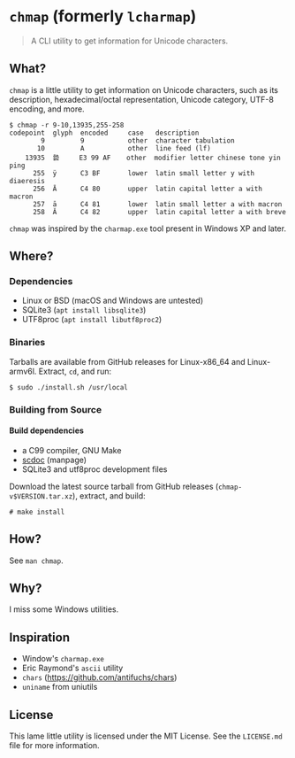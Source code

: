 # `chmap` (formerly `lcharmap`)

> A CLI utility to get information for Unicode characters.

## What?

`chmap` is a little utility to get information on Unicode characters,
such as its description, hexadecimal/octal representation, Unicode
category, UTF-8 encoding, and more.

```
$ chmap -r 9-10,13935,255-258
codepoint  glyph  encoded     case   description
        9         9           other  character tabulation
       10         A           other  line feed (lf)
    13935  㙯     E3 99 AF    other  modifier letter chinese tone yin ping
      255  ÿ      C3 BF       lower  latin small letter y with diaeresis
      256  Ā      C4 80       upper  latin capital letter a with macron
      257  ā      C4 81       lower  latin small letter a with macron
      258  Ă      C4 82       upper  latin capital letter a with breve
```

`chmap` was inspired by the `charmap.exe` tool present in Windows XP and
later.

## Where?

### Dependencies
- Linux or BSD (macOS and Windows are untested)
- SQLite3 (`apt install libsqlite3`)
- UTF8proc (`apt install libutf8proc2`)

### Binaries

Tarballs are available from GitHub releases for Linux-x86_64 and
Linux-armv6l. Extract, `cd`, and run:

```
$ sudo ./install.sh /usr/local
```

### Building from Source

#### Build dependencies
- a C99 compiler, GNU Make
- [scdoc](https://git.sr.ht/~sircmpwn/scdoc) (manpage)
- SQLite3 and utf8proc development files

Download the latest source tarball from GitHub releases
(`chmap-v$VERSION.tar.xz`), extract, and build:

```
# make install
```

## How?

See `man chmap`.

## Why?

I miss some Windows utilities.

## Inspiration

- Window's `charmap.exe`
- Eric Raymond's `ascii` utility
- `chars` (https://github.com/antifuchs/chars)
- `uniname` from uniutils

## License

This lame little utility is licensed under the MIT License. See
the `LICENSE.md` file for more information.
